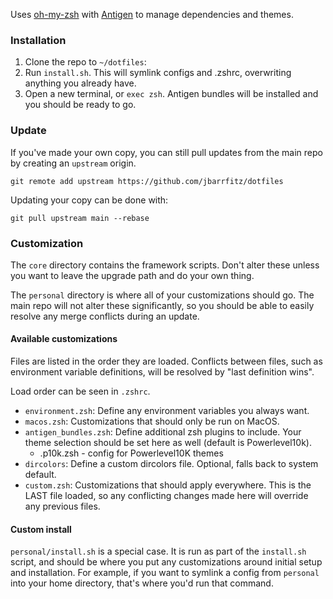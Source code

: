 Uses [oh-my-zsh](https://ohmyz.sh/) with [Antigen](https://github.com/zsh-users/antigen) to manage dependencies and themes.

### Installation

1. Clone the repo to `~/dotfiles`:
2. Run `install.sh`. This will symlink configs and .zshrc, overwriting anything you already have.
3. Open a new terminal, or `exec zsh`. Antigen bundles will be installed and you should be ready to go.

### Update

If you've made your own copy, you can still pull updates from the main repo by creating an `upstream` origin.

```
git remote add upstream https://github.com/jbarrfitz/dotfiles
```

Updating your copy can be done with:

```
git pull upstream main --rebase
```

### Customization

The `core` directory contains the framework scripts. Don't alter these unless you want to leave the upgrade path and
do your own thing.

The `personal` directory is where all of your customizations should go. The main repo will not alter these significantly,
so you should be able to easily resolve any merge conflicts during an update.

#### Available customizations

Files are listed in the order they are loaded. Conflicts between files, such as
environment variable definitions, will be resolved by "last definition wins".

Load order can be seen in `.zshrc`.

- `environment.zsh`: Define any environment variables you always want.
- `macos.zsh`: Customizations that should only be run on MacOS.
- `antigen_bundles.zsh`: Define additional zsh plugins to include. Your theme selection should be set here as well (default is Powerlevel10k).
  - .p10k.zsh - config for Powerlevel10K themes
- `dircolors`: Define a custom dircolors file. Optional, falls back to system default.
- `custom.zsh`: Customizations that should apply everywhere. This is the LAST file
  loaded, so any conflicting changes made here will override any previous files.

#### Custom install

`personal/install.sh` is a special case. It is run as part of the `install.sh` script, and should be where you put
any customizations around initial setup and installation. For example, if you want to symlink a config from `personal`
into your home directory, that's where you'd run that command.
